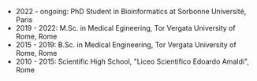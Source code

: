 - 2022 - ongoing: PhD Student in Bioinformatics at Sorbonne Université, Paris
- 2019 - 2022: M.Sc. in Medical Egineering, Tor Vergata University of Rome, Rome
- 2015 - 2019: B.Sc. in Medical Engineering, Tor Vergata University of Rome, Rome
- 2010 - 2015: Scientific High School, "Liceo Scientifico Edoardo Amaldi", Rome
